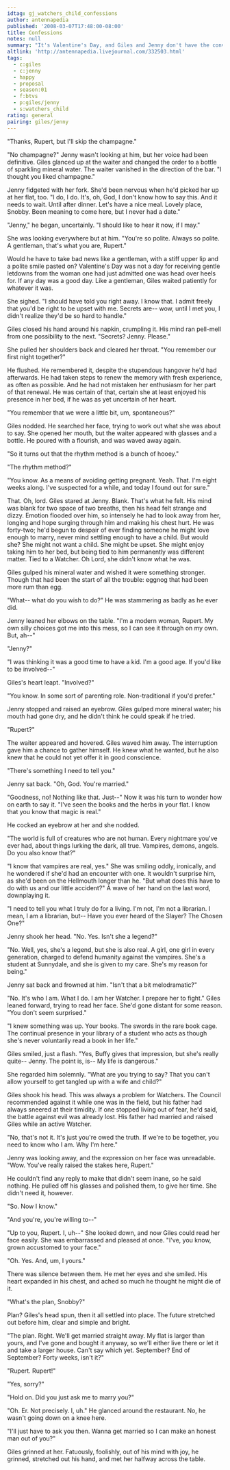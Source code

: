 ```yaml
---
idtag: gj_watchers_child_confessions
author: antennapedia
published: '2008-03-07T17:48:00-08:00'
title: Confessions
notes: null
summary: "It's Valentine's Day, and Giles and Jenny don't have the conversation he was expecting."
altlink: 'http://antennapedia.livejournal.com/332503.html'
tags:
  - c:giles
  - c:jenny
  - happy
  - proposal
  - season:01
  - f:btvs
  - p:giles/jenny
  - s:watchers_child
rating: general
pairing: giles/jenny
---
```

<p>"Thanks, Rupert, but I'll skip the champagne."</p>

<p>"No champagne?" Jenny wasn't looking at him, but her voice had been definitive. Giles glanced up at the waiter and changed the order to a bottle of sparkling mineral water. The waiter vanished in the direction of the bar. "I thought you liked champagne."</p>

<p>Jenny fidgeted with her fork. She'd been nervous when he'd picked her up at her flat, too. "I do, I do. It's, oh, God, I don't know how to say this. And it needs to wait. Until after dinner. Let's have a nice meal. Lovely place, Snobby. Been meaning to come here, but I never had a date."</p>

<p>"Jenny," he began, uncertainly. "I should like to hear it now, if I may."</p>

<p>She was looking everywhere but at him. "You're so polite. Always so polite. A gentleman, that's what you are, Rupert."</p>

<p>Would he have to take bad news like a gentleman, with a stiff upper lip and a polite smile pasted on? Valentine's Day was not a day for receiving gentle letdowns from the woman one had just admitted one was head over heels for. If any day was a good day. Like a gentleman, Giles waited patiently for whatever it was. </p>

<p>She sighed. "I should have told you right away. I know that. I admit freely that you'd be right to be upset with me. Secrets are-- wow, until I met you, I didn't realize they'd be so hard to handle."</p>

<p>Giles closed his hand around his napkin, crumpling it. His mind ran pell-mell from one possibility to the next. "Secrets? Jenny. Please."</p>

<p>She pulled her shoulders back and cleared her throat. "You remember our first night together?"</p>

<p>He flushed. He remembered it, despite the stupendous hangover he'd had afterwards. He had taken steps to renew the memory with fresh experience, as often as possible. And he had not mistaken her enthusiasm for her part of that renewal. He was certain of that, certain she at least enjoyed his presence in her bed, if he was as yet uncertain of her heart.</p>

<p>"You remember that we were a little bit, um, spontaneous?"</p>

<p>Giles nodded. He searched her face, trying to work out what she was about to say. She opened her mouth, but the waiter appeared with glasses and a bottle. He poured with a flourish, and was waved away again.</p>

<p>"So it turns out that the rhythm method is a bunch of hooey."</p>

<p>"The rhythm method?"</p>

<p>"You know. As a means of avoiding getting pregnant. Yeah. That. I'm eight weeks along. I've suspected for a while, and today I found out for sure."</p>

<p>That. Oh, lord. Giles stared at Jenny. Blank. That's what he felt. His mind was blank for two space of two breaths, then his head felt strange and dizzy. Emotion flooded over him, so intensely he had to look away from her, longing and hope surging through him and making his chest hurt. He was forty-two; he'd begun to despair of ever finding someone he might love enough to marry, never mind settling enough to have a child. But would she? She might not want a child. She might be upset. She might enjoy taking him to her bed, but being tied to him permanently was different matter. Tied to a Watcher. Oh Lord, she didn't know what he was.</p>

<p>Giles gulped his mineral water and wished it were something stronger. Though that had been the start of all the trouble: eggnog that had been more rum than egg. </p>

<p>"What-- what do you wish to do?" He was stammering as badly as he ever did.</p>

<p>Jenny leaned her elbows on the table. "I'm a modern woman, Rupert. My own silly choices got me into this mess, so I can see it through on my own. But, ah--"</p>

<p>"Jenny?"</p>

<p>"I was thinking it was a good time to have a kid. I'm a good age. If you'd like to be involved--"</p>

<p>Giles's heart leapt. "Involved?"</p>

<p>"You know. In some sort of parenting role. Non-traditional if you'd prefer."</p>

<p>Jenny stopped and raised an eyebrow. Giles gulped more mineral water; his mouth had gone dry, and he didn't think he could speak if he tried.</p>

<p>"Rupert?"</p>

<p>The waiter appeared and hovered. Giles waved him away. The interruption gave him a chance to gather himself. He knew what he wanted, but he also knew that he could not yet offer it in good conscience. </p>

<p>"There's something I need to tell you."</p>

<p>Jenny sat back. "Oh, God. You're married."</p>

<p>"Goodness, no! Nothing like that. Just--" Now it was his turn to wonder how on earth to say it. "I've seen the books and the herbs in your flat. I know that you know that magic is real." </p>

<p>He cocked an eyebrow at her and she nodded.</p>

<p>"The world is full of creatures who are not human. Every nightmare you've ever had, about things lurking the dark, all true. Vampires, demons, angels. Do you also know that?"</p>

<p>"I know that vampires are real, yes." She was smiling oddly, ironically, and he wondered if she'd had an encounter with one. It wouldn't surprise him, as she'd been on the Hellmouth longer than he. "But what does this have to do with us and our little accident?" A wave of her hand on the last word, downplaying it.</p>

<p>"I need to tell you what I truly do for a living. I'm not, I'm not a librarian. I mean, I am a librarian, but-- Have you ever heard of the Slayer? The Chosen One?"</p>

<p>Jenny shook her head. "No. Yes. Isn't she a legend?"</p>

<p>"No. Well, yes, she's a legend, but she is also real. A girl, one girl in every generation, charged to defend humanity against the vampires. She's a student at Sunnydale, and she is given to my care. She's my reason for being."</p>

<p>Jenny sat back and frowned at him. "Isn't that a bit melodramatic?"</p>

<p>"No. It's who I am. What I do. I am her Watcher. I prepare her to fight." Giles leaned forward, trying to read her face. She'd gone distant for some reason. "You don't seem surprised."</p>

<p>"I knew something was up. Your books. The swords in the rare book cage. The continual presence in your library of a student who acts as though she's never voluntarily read a book in her life."</p>

<p>Giles smiled, just a flash. "Yes, Buffy gives that impression, but she's really quite-- Jenny. The point is, is-- My life is dangerous."</p>

<p>She regarded him solemnly. "What are you trying to say? That you can't allow yourself to get tangled up with a wife and child?"</p>

<p>Giles shook his head. This was always a problem for Watchers. The Council recommended against it while one was in the field, but his father had always sneered at their timidity. If one stopped living out of fear, he'd said, the battle against evil was already lost. His father had married and raised Giles while an active Watcher. </p>

<p>"No, that's not it. It's just you're owed the truth. If we're to be together, you need to know who I am. Why I'm here."</p>

<p>Jenny was looking away, and the expression on her face was unreadable. "Wow. You've really raised the stakes here, Rupert." </p>

<p>He couldn't find any reply to make that didn't seem inane, so he said nothing. He pulled off his glasses and polished them, to give her time. She didn't need it, however.</p>

<p>"So. Now I know."</p>

<p>"And you're, you're willing to--"</p>

<p>"Up to you, Rupert. I, uh--" She looked down, and now Giles could read her face easily. She was embarrassed and pleased at once. "I've, you know, grown accustomed to your face."</p>

<p>"Oh. Yes. And, um, I yours."</p>

<p>There was silence between them. He met her eyes and she smiled. His heart expanded in his chest, and ached so much he thought he might die of it.</p>

<p>"What's the plan, Snobby?"</p>

<p>Plan? Giles's head spun, then it all settled into place. The future stretched out before him, clear and simple and bright.</p>

<p>"The plan. Right. We'll get married straight away. My flat is larger than yours, and I've gone and bought it anyway, so we'll either live there or let it and take a larger house. Can't say which yet. September? End of September? Forty weeks, isn't it?"</p>

<p>"Rupert. Rupert!"</p>

<p>"Yes, sorry?"</p>

<p>"Hold on. Did you just ask me to marry you?"</p>

<p>"Oh. Er. Not precisely. I, uh." He glanced around the restaurant. No, he wasn't going down on a knee here. </p>

<p>"I'll just have to ask you then. Wanna get married so I can make an honest man out of you?"</p>

<p>Giles grinned at her. Fatuously, foolishly, out of his mind with joy, he grinned, stretched out his hand, and met her halfway across the table.</p>
